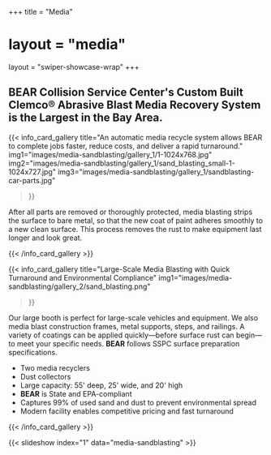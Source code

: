 +++
title = "Media"
# layout = "media"
layout = "swiper-showcase-wrap"
+++

## BEAR Collision Service Center's Custom Built Clemco® Abrasive Blast Media Recovery System is the Largest in the Bay Area.

{{< info_card_gallery
    title="An automatic media recycle system allows BEAR to complete jobs faster, reduce costs, and deliver a rapid turnaround."
    img1="images/media-sandblasting/gallery_1/1-1024x768.jpg"
    img2="images/media-sandblasting/gallery_1/sand_blasting_small-1-1024x727.jpg"
    img3="images/media-sandblasting/gallery_1/sandblasting-car-parts.jpg"
>}}

After all parts are removed or thoroughly protected, media blasting strips the surface to bare metal, so that the new coat of paint adheres smoothly to a new clean surface. This process removes the rust to make equipment last longer and look great.

{{< /info_card_gallery >}}



{{< info_card_gallery
    title="Large-Scale Media Blasting with Quick Turnaround and Environmental Compliance"
    img1="images/media-sandblasting/gallery_2/sand_blasting.png"
>}}

<p>Our large booth is perfect for large-scale vehicles and equipment. We also media blast construction frames, metal supports, steps, and railings. A variety of coatings can be applied quickly—before surface rust can begin—to meet your specific needs. <strong>BEAR</strong> follows SSPC surface preparation specifications.</p>

<ul>
  <li>Two media recyclers</li>
  <li>Dust collectors</li>
  <li>Large capacity: 55' deep, 25' wide, and 20' high</li>
  <li><strong>BEAR</strong> is State and EPA-compliant</li>
  <li>Captures 99% of used sand and dust to prevent environmental spread</li>
  <li>Modern facility enables competitive pricing and fast turnaround</li>
</ul>

{{< /info_card_gallery >}}


{{< slideshow index="1" data="media-sandblasting" >}}
